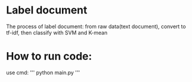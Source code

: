 # Label document
The process of label document: from raw data(text document), convert to tf-idf, then classify with SVM and K-mean
# How to run code: 
use cmd: 
'''
python main.py
'''